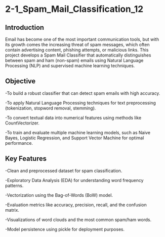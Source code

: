 # 2-1_Spam_Mail_Classification_12


## Introduction
Email has become one of the most important communication tools, but with its growth comes the increasing threat of spam messages, which often contain advertising content, phishing attempts, or malicious links. This project develops a Spam Mail Classifier that automatically distinguishes between spam and ham (non-spam) emails using Natural Language Processing (NLP) and supervised machine learning techniques.

## Objective
-To build a robust classifier that can detect spam emails with high accuracy.

-To apply Natural Language Processing techniques for text preprocessing (tokenization, stopword removal, stemming).

-To convert textual data into numerical features using methods like CountVectorizer.

-To train and evaluate multiple machine learning models, such as Naive Bayes, Logistic Regression, and Support Vector Machine for optimal performance.

## Key Features
-Clean and preprocessed dataset for spam classification.

-Exploratory Data Analysis (EDA) for understanding word frequency patterns.

-Vectorization using the Bag-of-Words (BoW) model.

-Evaluation metrics like accuracy, precision, recall, and the confusion matrix.

-Visualizations of word clouds and the most common spam/ham words.

-Model persistence using pickle for deployment purposes.
